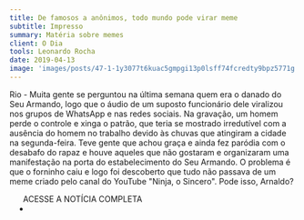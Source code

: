 ```yaml
---
title: De famosos a anônimos, todo mundo pode virar meme
subtitle: Impresso
summary: Matéria sobre memes
client: O Dia
tools: Leonardo Rocha
date: 2019-04-13
image: 'images/posts/47-1-1y3077t6kuac5gmpgi13p0lsff74fcredty9bpz5771g.png'
---
```


Rio - Muita gente se perguntou na última semana quem era o danado do Seu Armando, logo que o áudio de um suposto funcionário dele viralizou nos grupos de WhatsApp e nas redes sociais. Na gravação, um homem perde o controle e xinga o patrão, que teria se mostrado irredutível com a ausência do homem no trabalho devido às chuvas que atingiram a cidade na segunda-feira. Teve gente que achou graça e ainda fez paródia com o desabafo do rapaz e houve aqueles que não gostaram e organizaram uma manifestação na porta do estabelecimento do Seu Armando. O problema é que o forninho caiu e logo foi descoberto que tudo não passava de um meme criado pelo canal do YouTube "Ninja, o Sincero". Pode isso, Arnaldo?

<div class="post__share"><ul class="share__list list-reset">ACESSE A NOTÍCIA COMPLETA<li class="share__item" style="margin-left: 10px"><a class="share__link share__facebook" style="background: #fa5657" href="https://odia.ig.com.br/diversao/2019/04/5634140-de-famosos-a-anonimos--todo-mundo-pode-virar-meme.html 
onclick=window.open(this.href, 'pop-up', 'left=20,top=20,width=500,height=500,toolbar=1,resizable=0'); return false;" title="Link" rel="nofollow"><i class="fa-solid fa-link"></i></a></li></ul></div>
<!-- <div class="gallery-box"><div class="gallery"><img src="/clipping/images/example-1.jpg" loading="lazy" alt="Project"><img src="/clipping/images/example-2.jpg" loading="lazy" alt="Project"></div><em>Gallery / <a href="https://www.freepik.com/" target="_blank">Freepic</a></em></div> -->